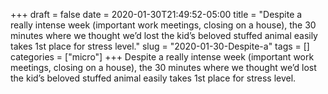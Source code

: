 +++draft = falsedate = 2020-01-30T21:49:52-05:00title = "Despite a really intense week (important work meetings, closing on a house), the 30 minutes where we thought we’d lost the kid’s beloved stuffed animal easily takes 1st place for stress level."slug = "2020-01-30-Despite-a"tags = []categories = ["micro"]+++Despite a really intense week (important work meetings, closing on a house), the 30 minutes where we thought we’d lost the kid’s beloved stuffed animal easily takes 1st place for stress level.